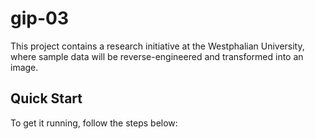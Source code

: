 # gip-03

This project contains a research initiative at the Westphalian University, where sample data will be reverse-engineered and transformed into an image.

## Quick Start

To get it running, follow the steps below: